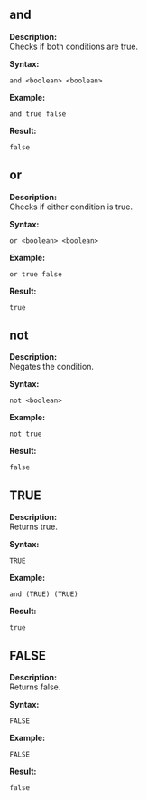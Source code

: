 ## and
**Description:** <br/>Checks if both conditions are true.<br/>

**Syntax:**<br/>

`and <boolean> <boolean>`<br/>


**Example:**<br/>

```asrc
and true false
```

**Result:**<br/>

```asrc
false
```

## or
**Description:** <br/>Checks if either condition is true.<br/>

**Syntax:**<br/>

`or <boolean> <boolean>`<br/>


**Example:**<br/>

```asrc
or true false
```

**Result:**<br/>

```asrc
true
```

## not
**Description:** <br/>Negates the condition.<br/>

**Syntax:**<br/>

`not <boolean>`<br/>


**Example:**<br/>

```asrc
not true
```

**Result:**<br/>

```asrc
false
```

## TRUE
**Description:** <br/>Returns true.<br/>

**Syntax:**<br/>

`TRUE`<br/>


**Example:**<br/>

```asrc
and (TRUE) (TRUE)
```

**Result:**<br/>

```asrc
true
```

## FALSE
**Description:** <br/>Returns false.<br/>

**Syntax:**<br/>

`FALSE`<br/>


**Example:**<br/>

```asrc
FALSE
```

**Result:**<br/>

```asrc
false
```

